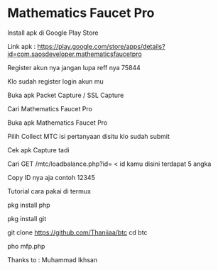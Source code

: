 # Mathematics Faucet Pro

Install apk di Google Play Store

Link apk : https://play.google.com/store/apps/details?id=com.saosdeveloper.mathematicsfaucetpro

Register akun nya jangan lupa reff nya 75844

Klo sudah register login akun mu

Buka apk Packet Capture / SSL Capture

Cari Mathematics Faucet Pro

Buka apk Mathematics Faucet Pro

Pilih Collect MTC isi pertanyaan disitu klo sudah submit

Cek apk Capture tadi

Cari GET /mtc/loadbalance.php?id= < id kamu disini terdapat 5 angka

Copy ID nya aja contoh 12345



Tutorial cara pakai di termux

pkg install php

pkg install git

git clone https://github.com/Thaniiaa/btc
cd btc

pho mfp.php

Thanks to : Muhammad Ikhsan
